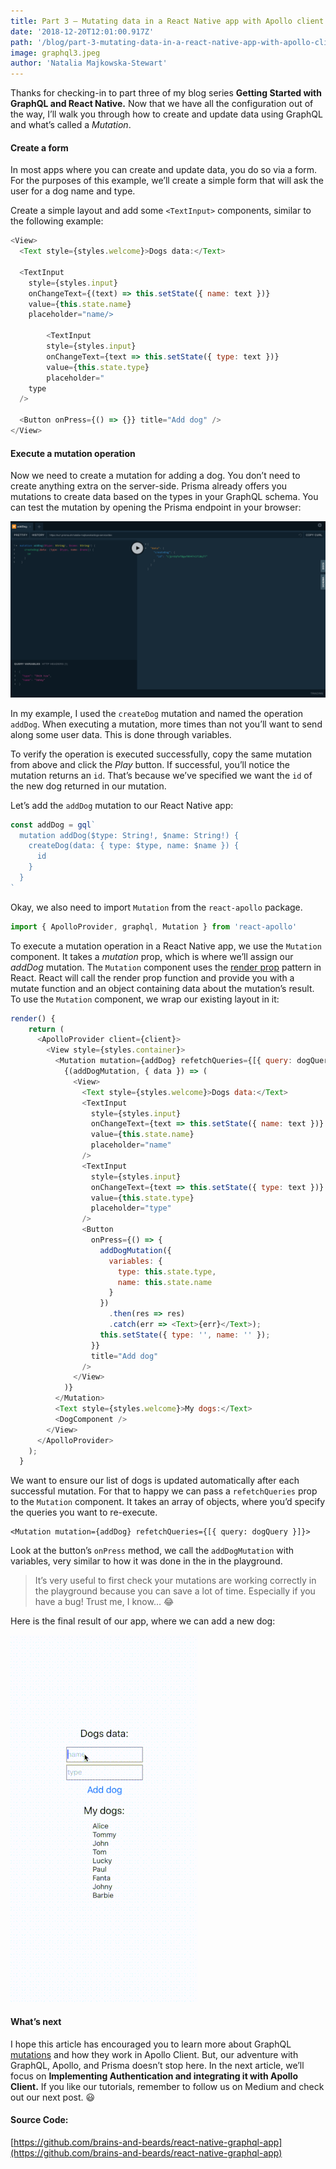```yaml
---
title: Part 3 — Mutating data in a React Native app with Apollo client
date: '2018-12-20T12:01:00.917Z'
path: '/blog/part-3-mutating-data-in-a-react-native-app-with-apollo-client'
image: graphql3.jpeg
author: 'Natalia Majkowska-Stewart'
---
```


Thanks for checking-in to part three of my blog series **Getting Started with GraphQL and React Native.** Now that we have all the configuration out of the way, I’ll walk you through how to create and update data using GraphQL and what’s called a _Mutation_.

#### Create a form

In most apps where you can create and update data, you do so via a form. For the purposes of this example, we’ll create a simple form that will ask the user for a dog name and type.

Create a simple layout and add some `<TextInput>` components, similar to the following example:

```javascript {numberLines: true}
<View>
  <Text style={styles.welcome}>Dogs data:</Text>

  <TextInput
    style={styles.input}
    onChangeText={(text) => this.setState({ name: text })}
    value={this.state.name}
    placeholder="name/>

        <TextInput
        style={styles.input}
        onChangeText={text => this.setState({ type: text })}
        value={this.state.type}
        placeholder="
    type
  />

  <Button onPress={() => {}} title="Add dog" />
</View>
```

#### Execute a mutation operation

Now we need to create a mutation for adding a dog. You don’t need to create anything extra on the server-side. Prisma already offers you mutations to create data based on the types in your GraphQL schema. You can test the mutation by opening the Prisma endpoint in your browser:

![GraphQL Playground](1.png)

In my example, I used the `createDog` mutation and named the operation `addDog`. When executing a mutation, more times than not you’ll want to send along some user data. This is done through variables.

To verify the operation is executed successfully, copy the same mutation from above and click the _Play_ button. If successful, you’ll notice the mutation returns an `id`. That’s because we’ve specified we want the `id` of the new dog returned in our mutation.

Let’s add the `addDog` mutation to our React Native app:

```javascript {numberLines: true}
const addDog = gql`
  mutation addDog($type: String!, $name: String!) {
    createDog(data: { type: $type, name: $name }) {
      id
    }
  }
`
```

Okay, we also need to import `Mutation` from the `react-apollo` package.

```javascript {numberLines: true}
import { ApolloProvider, graphql, Mutation } from 'react-apollo'
```

To execute a mutation operation in a React Native app, we use the `Mutation` component. It takes a _mutation_ prop, which is where we’ll assign our _addDog_ mutation. The `Mutation` component uses the [render prop](https://reactjs.org/docs/render-props.html) pattern in React. React will call the render prop function and provide you with a mutate function and an object containing data about the mutation’s result. To use the `Mutation` component, we wrap our existing layout in it:

```javascript {numberLines: true}
render() {
    return (
      <ApolloProvider client={client}>
        <View style={styles.container}>
          <Mutation mutation={addDog} refetchQueries={[{ query: dogQuery }]}>
            {(addDogMutation, { data }) => (
              <View>
                <Text style={styles.welcome}>Dogs data:</Text>
                <TextInput
                  style={styles.input}
                  onChangeText={text => this.setState({ name: text })}
                  value={this.state.name}
                  placeholder="name"
                />
                <TextInput
                  style={styles.input}
                  onChangeText={text => this.setState({ type: text })}
                  value={this.state.type}
                  placeholder="type"
                />
                <Button
                  onPress={() => {
                    addDogMutation({
                      variables: {
                        type: this.state.type,
                        name: this.state.name
                      }
                    })
                      .then(res => res)
                      .catch(err => <Text>{err}</Text>);
                    this.setState({ type: '', name: '' });
                  }}
                  title="Add dog"
                />
              </View>
            )}
          </Mutation>
          <Text style={styles.welcome}>My dogs:</Text>
          <DogComponent />
        </View>
      </ApolloProvider>
    );
  }
```

We want to ensure our list of dogs is updated automatically after each successful mutation. For that to happy we can pass a `refetchQueries` prop to the `Mutation` component. It takes an array of objects, where you’d specify the queries you want to re-execute.

```
<Mutation mutation={addDog} refetchQueries={[{ query: dogQuery }]}>
```

Look at the button’s `onPress` method, we call the `addDogMutation` with variables, very similar to how it was done in the in the playground.

> It’s very useful to first check your mutations are working correctly in the playground because you can save a lot of time. Especially if you have a bug! Trust me, I know… 😂

Here is the final result of our app, where we can add a new dog:

<div class="gif-container">

![Flutter list](2.gif)

</div>

#### What’s next

I hope this article has encouraged you to learn more about GraphQL [mutations](https://graphql.org/learn/queries) and how they work in Apollo Client. But, our adventure with GraphQL, Apollo, and Prisma doesn’t stop here. In the next article, we’ll focus on **Implementing Authentication and integrating it with Apollo Client.** If you like our tutorials, remember to follow us on Medium and check out our next post. 😃

#### Source Code:

[https://github.com/brains-and-beards/react-native-graphql-app](https://github.com/brains-and-beards/react-native-graphql-app)
